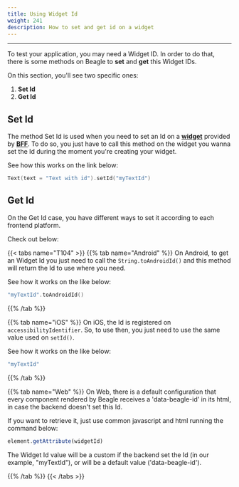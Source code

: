```yaml
---
title: Using Widget Id
weight: 241
description: How to set and get id on a widget
---
```


---

To test your application, you may need a Widget ID. In order to do that, there is some methods on Beagle to **set** and **get** this Widget IDs.

On this section, you'll see two specific ones:

1. **Set Id**
2. **Get Id**

## Set Id

The method Set Id is used when you need to set an Id on a [**widget**](../../../api/widget)  provided by [**BFF**](../../../principais-conceitos#backend-for-frontend). To do so, you just have to call this method on the widget you wanna set the Id during the moment you're creating your widget. 

See how this works on the link below:


```kotlin
Text(text = "Text with id").setId("myTextId")
```

## Get Id

On the Get Id case, you have different ways to set it according to each frontend platform.

Check out below: 

{{< tabs name="T104" >}}
{{% tab name="Android" %}}
On Android, to get an Widget Id you just need to call the `String.toAndroidId()` and this method will return the Id to use where you need. 

See how it works on the like below: 
 

```kotlin
"myTextId".toAndroidId()
```
{{% /tab %}}

{{% tab name="iOS" %}}
On iOS, the Id is registered on `accessibilityIdentifier`. So, to use then, you just need to use the same value used on `setId()`.

See how it works on the like below:

```swift
"myTextId"
```
{{% /tab %}}

{{% tab name="Web" %}}
On Web, there is a default configuration that every component rendered by Beagle receives a 'data-beagle-id' in its html, in case the backend doesn't set this Id.

If you want to retrieve it, just use common javascript and html running the command below:

```javascript
element.getAttribute(widgetId)
```

The Widget Id value will be a custom if the backend set the Id \(in our example, "myTextId"\), or will be a default value \('data-beagle-id'\).

{{% /tab %}}
{{< /tabs >}}
